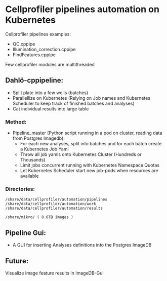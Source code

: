 # Cellprofiler pipelines automation on Kubernetes

Cellprofiler pipelines examples:

- QC.cppipe
- Illumination_correction.cppipe
- FindFeatures.cppipe

Few cellprofiler modules are multithreaded

## Dahlö-cppipeline:

- Split plate into a few wells (batches)
- Parallellize on Kubernetes (Relying on Job names and Kubernetes Scheduler to keep track of finished batches and analyses)
- Cat individual results into large table

### Method:

- Pipeline_master (Python script running in a pod on cluster, reading data from Postgres Imagedb):
  - For each new analyses, split into batches and for each batch create a Kubernetes Job Yaml
  - Throw all job yamls onto Kubernetes Cluster (Hundreds or Thousands)
  - Limit jobs concurrent running with Kubernetes Namespace Quotas
  - Let Kubernetes Scheduler start new job-pods when resources are available
 
### Directories:
```
/share/data/cellprofiler/automation/pipelines
/share/data/cellprofiler/automation/work
/share/data/cellprofiler/automation/results

/share/mikro/ ( 8.6TB images )
```

## Pipeline Gui:

- A GUI for inserting Analyses definitions into the Postgres ImageDB


## Future:
  Visualize image feature results in ImageDB-Gui








